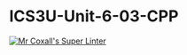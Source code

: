 # ICS3U-Unit-6-03-CPP

[![Mr Coxall's Super Linter](https://github.com/Kyanh-Pham/ICS3U-Unit-6-03-CPP/workflows/Mr%20Coxall's%20Super%20Linter/badge.svg)](https://github.com/Kyanh-Pham/ICS3U-Unit-6-03-CPP/actions/)
